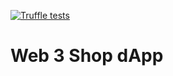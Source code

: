 [![Truffle tests](https://github.com/HenricoW/block-store/actions/workflows/truffle-tests.yml/badge.svg?branch=main)](https://github.com/HenricoW/block-store/actions/workflows/truffle-tests.yml)

# Web 3 Shop dApp
